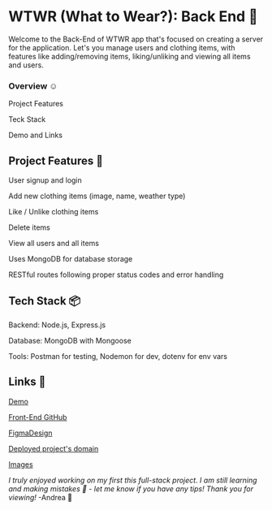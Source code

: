 # WTWR (What to Wear?): Back End 👕

Welcome to the Back-End of WTWR app that's focused on creating a server for the application.
Let's you manage users and clothing items, with features like adding/removing items, liking/unliking and viewing all items and users.

### Overview ☺️

Project Features 

Teck Stack

Demo and Links

## Project Features 🚀

User signup and login

Add new clothing items (image, name, weather type)

Like / Unlike clothing items

Delete items

View all users and all items

Uses MongoDB for database storage

RESTful routes following proper status codes and error handling

## Tech Stack 📦

Backend: Node.js, Express.js

Database: MongoDB with Mongoose

Tools: Postman for testing, Nodemon for dev, dotenv for env vars

## Links 🚀

[Demo](https://drive.google.com/file/d/1qAQi-EoL50Bo6HMoFkITE5bu-HvvlbZw/view?usp=sharing)

[Front-End GitHub](https://github.com/drevega/se_project_react.git)

[FigmaDesign](https://www.figma.com/design/bfVOvqlLmoKZ5lpro8WWBe/Sprint-14_-WTWR?node-id=1-1546&t=SGohBPpxiJ3Ij3nn-0)


[Deployed project's domain](https://drewtwr.jumpingcrab.com/)

[Images](https://drive.google.com/drive/folders/1RKzXcNpsmyMvFQdWsZUnalm0nq6wJS1e?usp=sharing)

_I truly enjoyed working on my first this full-stack project. I am still learning and making mistakes 🌝 - let me know if you have any tips! Thank you for viewing!_ -Andrea 🌻
